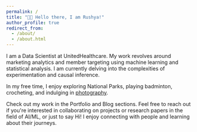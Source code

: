 ```yaml
---
permalink: /
title: "👋🏼 Hello there, I am Rushya!"
author_profile: true
redirect_from: 
  - /about/
  - /about.html
---
```


I am a Data Scientist at UnitedHealthcare. My work revolves around marketing analytics and member targeting using machine learning and statistical analysis. I am currently delving into the complexities of experimentation and causal inference.

In my free time, I enjoy exploring National Parks, playing badminton, crocheting, and indulging in [photography](https://unsplash.com/@rputtam).

Check out my work in the Portfolio and Blog sections. Feel free to reach out if you're interested in collaborating on projects or research papers in the field of AI/ML, or just to say Hi! I enjoy connecting with people and learning about their journeys.



[//]: # (comment test - not visible)

[//]: # (Open Source Contributions)

[//]: # (Community Contributions)






